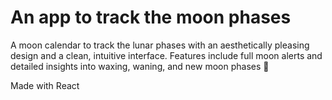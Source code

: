# An app to track the moon phases
A moon calendar to track the lunar phases with an aesthetically pleasing design and a clean, intuitive interface. Features include full moon alerts and detailed insights into waxing, waning, and new moon phases 🌙

Made with React
